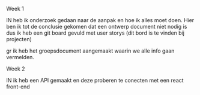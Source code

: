 Week 1 

IN
heb ik onderzoek gedaan naar de aanpak en hoe ik alles moet doen. Hier ben ik tot de conclusie gekomen dat een ontwerp document niet nodig is dus ik heb een git board gevuld met user storys (dit bord is te vinden bij projecten)

gr
ik heb het groepsdocument aangemaakt waarin we alle info gaan vermelden.

Week 2 

IN
ik heb een API gemaakt en deze proberen te conecten met een react front-end

